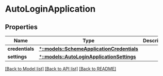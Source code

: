 # AutoLoginApplication

## Properties
Name | Type | Description | Notes
------------ | ------------- | ------------- | -------------
**credentials** | [***::models::SchemeApplicationCredentials**](SchemeApplicationCredentials.md) |  | [optional] 
**settings** | [***::models::AutoLoginApplicationSettings**](AutoLoginApplicationSettings.md) |  | [optional] 

[[Back to Model list]](../README.md#documentation-for-models) [[Back to API list]](../README.md#documentation-for-api-endpoints) [[Back to README]](../README.md)



